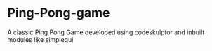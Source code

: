 # Ping-Pong-game
A classic Ping Pong Game developed using codeskulptor and inbuilt modules like simplegui
